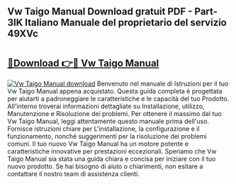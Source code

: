 ## Vw Taigo Manual Download gratuit PDF - Part-3IK Italiano Manuale del proprietario del servizio 49XVc

# <h2><a href="http://dfekr1f.blite.top/?on=Vw+Taigo+Manual">🔗Download 👉🔴 Vw Taigo Manual</a></h2>

[![Vw Taigo Manual download](https://i.imgur.com/lujVjoI.png)](http://dfekr1f.blite.top/?on=Vw+Taigo+Manual)
Benvenuto nel manuale di Istruzioni per il tuo Vw Taigo Manual appena acquistato. Questa guida completa è progettata per aiutarti a padroneggiare le caratteristiche e le capacità del tuo Prodotto. All'interno troverai informazioni dettagliate su Installazione, utilizzo, Manutenzione e Risoluzione dei problemi. Per ottenere il massimo dal tuo Vw Taigo Manual, leggi attentamente questo manuale prima dell'uso. Fornisce istruzioni chiare per L'installazione, la configurazione e il funzionamento, nonché suggerimenti per la risoluzione dei problemi comuni. Il tuo nuovo Vw Taigo Manual ha un motore potente e caratteristiche innovative per prestazioni eccezionali. Speriamo che Vw Taigo Manual sia stata una guida chiara e concisa per iniziare con il tuo nuovo prodotto. Se hai bisogno di aiuto o chiarimenti, non esitare a contattare il nostro team di assistenza clienti.
